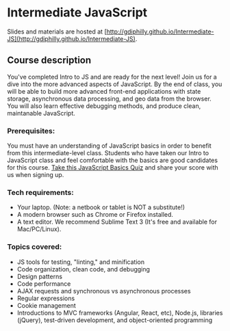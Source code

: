 # Intermediate JavaScript

Slides and materials are hosted at [http://gdiphilly.github.io/Intermediate-JS](http://gdiphilly.github.io/Intermediate-JS).

## Course description

You've completed Intro to JS and are ready for the next level! Join us for a dive into the more advanced aspects of JavaScript. By the end of class, you will be able to build more advanced front-end applications with state storage, asynchronous data processing, and geo data from the browser. You will also learn effective debugging methods, and produce clean, maintanable JavaScript.


### Prerequisites:
You must have an understanding of JavaScript basics in order to benefit from this intermediate-level class. Students who have taken our Intro to JavaScript class and feel comfortable with the basics are good candidates for this course. [Take this JavaScript Basics Quiz](http://cfarm.github.io/gdi-js-quiz/) and share your score with us when signing up.


### Tech requirements:
 - Your laptop. (Note: a netbook or tablet is NOT a substitute!)
 - A modern browser such as Chrome or Firefox installed.
 - A text editor. We recommend Sublime Text 3 (It's free and available for Mac/PC/Linux).
 

### Topics covered:

 - JS tools for testing, "linting," and minification 
 - Code organization, clean code, and debugging
 - Design patterns 
 - Code performance 
 - AJAX requests and synchronous vs asynchronous processes 
 - Regular expressions 
 - Cookie management 
 - Introductions to MVC frameworks (Angular, React, etc), Node.js, libraries (jQuery), test-driven development, and object-oriented programming 

